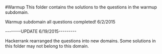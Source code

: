 #Warmup
This folder contains the solutions to the questions in the warmup subdomain.

Warmup subdomain all questions completed! 6/2/2015

--------UPDATE 6/19/2015---------

Hackerrank rearranged the questions into new domains. Some solutions in this folder may not belong to this domain.
